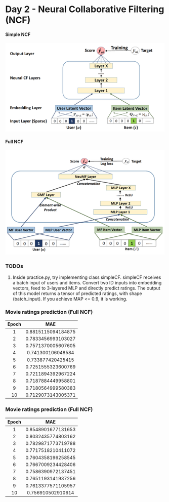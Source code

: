 # Day 2 - Neural Collaborative Filtering (NCF)

#### Simple NCF
![Simplified NCF](NCF_simple.png)

#### Full NCF
![Simplified NCF](NCF_full.png)




### TODOs
1. Inside practice.py, try implementing class simpleCF. simpleCF receives a batch input of users and items. Convert two ID inputs into embedding vectors, feed to 3-layered MLP and directly predict ratings. The output of this model returns a tensor of predicted ratings, with shape (batch_input). If you achieve MAP <= 0.9, it is working. 


### Movie ratings prediction (Full NCF)
| Epoch | MAE |
| :---: | :---: |
| 1 | 0.8815115094184875 |
| 2 | 0.7833456993103027 |
| 3 | 0.7571370005607605 |
| 4 | 0.741300106048584 |
| 5 | 0.733877420425415 |
| 6 | 0.7251555323600769 |
| 7 | 0.7211894392967224 |
| 8 | 0.7187884449958801 |
| 9 | 0.7180564999580383 |
| 10 | 0.7129073143005371 |



### Movie ratings prediction (Full NCF)
| Epoch | MAE |
| :---: | :---: |
| 1 | 0.8548901677131653 |
| 2 | 0.8032435774803162 |
| 3 | 0.7829871773719788 |
| 4 | 0.7717518210411072 |
| 5 | 0.7604358196258545 |
| 6 | 0.7667009234428406 |
| 7 | 0.7586390972137451 |
| 8 | 0.7651193141937256 |
| 9 | 0.7613377571105957 |
| 10 | 0.756910502910614 |

